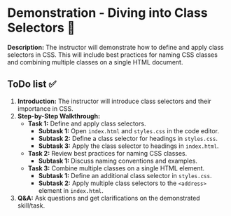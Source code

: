 # Demonstration - Diving into Class Selectors 🎥

**Description:**
The instructor will demonstrate how to define and apply class selectors in CSS. This will include best practices for naming CSS classes and combining multiple classes on a single HTML document.

## ToDo list ✅

1. **Introduction:** The instructor will introduce class selectors and their importance in CSS.
2. **Step-by-Step Walkthrough:**
    - **Task 1:** Define and apply class selectors.
        - **Subtask 1:** Open `index.html` and `styles.css` in the code editor.
        - **Subtask 2:** Define a class selector for headings in `styles.css`.
        - **Subtask 3:** Apply the class selector to headings in `index.html`.
    - **Task 2:** Review best practices for naming CSS classes.
        - **Subtask 1:** Discuss naming conventions and examples.
    - **Task 3:** Combine multiple classes on a single HTML element.
        - **Subtask 1:** Define an additional class selector in `styles.css`.
        - **Subtask 2:** Apply multiple class selectors to the `<address>` element in `index.html`.
3. **Q&A:** Ask questions and get clarifications on the demonstrated skill/task.
